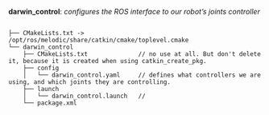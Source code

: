 **darwin_control**: *configures the ROS interface to our robot’s joints controller*

```

├── CMakeLists.txt -> /opt/ros/melodic/share/catkin/cmake/toplevel.cmake  
└── darwin_control  
    ├── CMakeLists.txt              // no use at all. But don't delete it, because it is created when using catkin_create_pkg.
    ├── config  
    │   └── darwin_control.yaml     // defines what controllers we are using, and which joints they are controlling.
    ├── launch  
    │   └── darwin_control.launch   // 
    └── package.xml  

```
